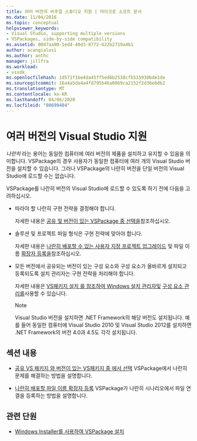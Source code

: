 ```yaml
---
title: 여러 버전의 비주얼 스튜디오 지원 | 마이크로 소프트 문서
ms.date: 11/04/2016
ms.topic: conceptual
helpviewer_keywords:
- Visual Studio, supporting multiple versions
- VSPackages, side-by-side compatibility
ms.assetid: 0047aa90-1ed4-40d3-8772-622b2719a4b1
author: acangialosi
ms.author: anthc
manager: jillfra
ms.workload:
- vssdk
ms.openlocfilehash: 1d571f1be4da45ff5ed6b2538cfb515930bde1de
ms.sourcegitcommit: 16a4a5da4a4fd795b46a0869ca2152f2d36e6db2
ms.translationtype: MT
ms.contentlocale: ko-KR
ms.lasthandoff: 04/06/2020
ms.locfileid: "80699484"
---
```

# <a name="supporting-multiple-versions-of-visual-studio"></a>여러 버전의 Visual Studio 지원
*나란히* 라는 용어는 동일한 컴퓨터에 여러 버전의 제품을 설치하고 유지할 수 있음을 의미합니다. VSPackage의 경우 사용자가 동일한 컴퓨터에 여러 개의 Visual Studio 버전을 설치할 수 있습니다. 그러나 VSPackage의 나란히 버전을 단일 버전의 Visual Studio에 로드할 수는 없습니다.

 VSPackage를 나란히 버전의 Visual Studio에 로드할 수 있도록 하기 전에 다음을 고려하십시오.

- 따라야 할 나란히 구현 전략을 결정해야 합니다.

   자세한 내용은 [공유 및 버전이 있는 VSPackage 중 선택을](../extensibility/choosing-between-shared-and-versioned-vspackages.md)참조하십시오.

- 솔루션 및 프로젝트 파일 형식은 구현 전략에 맞아야 합니다.

   자세한 내용은 [나란히 배포할 수 있는 사용자 지정 프로젝트 업그레이드](../extensibility/internals/upgrading-projects.md#upgrading-custom-projects) 및 파일 이름 [확장자 등록을](../extensibility/registering-file-name-extensions-for-side-by-side-deployments.md)참조하십시오.

- 모든 버전에서 공유되는 버전이 있는 구성 요소와 구성 요소가 올바르게 설치되고 등록되도록 설치 관리자는 구현 전략을 처리해야 합니다.

   자세한 내용은 [VS패키지 설치 를 참조하여 Windows 설치 관리자및](../extensibility/internals/installing-vspackages-with-windows-installer.md) [구성 요소 관리를](../extensibility/internals/component-management.md)사용할 수 있습니다.

  > [!NOTE]
  > Visual Studio 버전을 설치하면 .NET Framework의 해당 버전도 설치됩니다. 예를 들어 동일한 컴퓨터에 Visual Studio 2010 및 Visual Studio 2012를 설치하면 .NET Framework의 버전 4.0과 4.5도 각각 설치됩니다.

## <a name="in-this-section"></a>섹션 내용
- [공유 VS 패키지 와 버전이 있는 VS패키지 중 에서 선택](../extensibility/choosing-between-shared-and-versioned-vspackages.md) VSPackage에서 나란히 문제를 해결하는 방법을 설명합니다.

- [나란히 배포할 파일 이름 확장자 등록](../extensibility/registering-file-name-extensions-for-side-by-side-deployments.md) VSPackage가 나란히 시나리오에서 파일 연결을 등록하는 방법을 설명합니다.

## <a name="related-sections"></a>관련 단원
- [Windows Installer를 사용하여 VSPackage 설치](../extensibility/internals/installing-vspackages-with-windows-installer.md)
